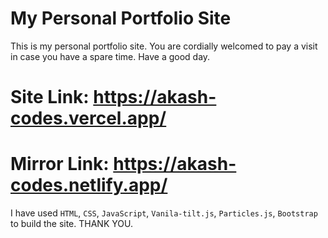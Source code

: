 # My Personal Portfolio Site
This is my personal portfolio site. You are cordially welcomed to pay a visit in case you have a spare time. Have a good day.

# Site Link: https://akash-codes.vercel.app/
# Mirror Link: https://akash-codes.netlify.app/

I have used `HTML`, `CSS`, `JavaScript`, `Vanila-tilt.js`, `Particles.js`, `Bootstrap` to build the site. THANK YOU.
